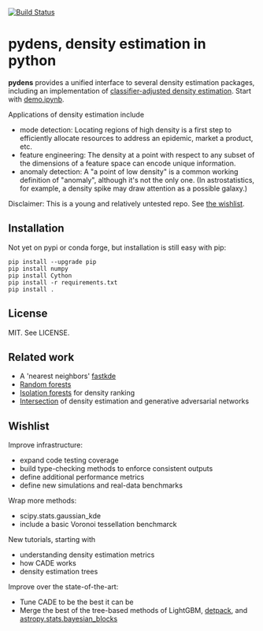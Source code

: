 [![Build Status](https://travis-ci.com/zkurtz/pydens.svg?branch=master)](https://travis-ci.com/zkurtz/pydens)
# pydens, density estimation in python

**pydens** provides a unified interface to several density estimation packages, 
including an implementation of 
[classifier-adjusted density 
estimation](https://pdfs.semanticscholar.org/e4e6/033069a8569ba16f64da3061538bcb90bec6.pdf).
Start with [demo.ipynb](demo.ipynb).

Applications of density estimation include
- mode detection: Locating regions of high density is a first step to efficiently
allocate resources to address an epidemic, market a product, etc.
- feature engineering: The density at a point with respect to any subset of the dimensions of a feature
space can encode unique information. 
- anomaly detection: A "a point of low density" is a common working definition of "anomaly",
 although it's not the only one. (In astrostatistics, for example,
 a density spike may draw attention as a possible galaxy.)

Disclaimer: This is a young and relatively untested repo. See [the wishlist](#Wishlist).

## Installation

Not yet on pypi or conda forge, but installation is still easy with pip:
```buildoutcfg
pip install --upgrade pip
pip install numpy
pip install Cython
pip install -r requirements.txt
pip install .
```

## License

MIT. See LICENSE.

## Related work

- A 'nearest neighbors' [fastkde](https://github.com/mjenrungrot/fastKDE)
- [Random forests](https://github.com/ksanjeevan/randomforest-density-python)
- [Isolation forests](https://towardsdatascience.com/outlier-detection-with-isolation-forest-3d190448d45e)
for density ranking
- [Intersection](https://medium.com/datadriveninvestor/generating-fake-data-density-estimation-and-generative-adversarial-networks-3606a37fa95)
of density estimation and generative adversarial networks

## Wishlist

Improve infrastructure:
- expand code testing coverage
- build type-checking methods to enforce consistent outputs
- define additional performance metrics
- define new simulations and real-data benchmarks

Wrap more methods:
- scipy.stats.gaussian_kde
- include a basic Voronoi tessellation benchmarck

New tutorials, starting with
- understanding density estimation metrics
- how CADE works
- density estimation trees

Improve over the state-of-the-art:
- Tune CADE to be the best it can be
- Merge the best of the tree-based methods of LightGBM, 
[detpack](https://cran.r-project.org/web/packages/detpack/index.html),
and 
[astropy.stats.bayesian_blocks](http://docs.astropy.org/en/stable/api/astropy.stats.bayesian_blocks.html)
